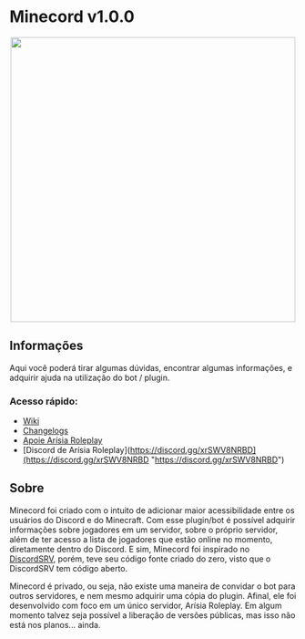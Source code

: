 # Minecord v1.0.0

<div align="center">
<img src="https://i.imgur.com/DDoHrp7.png" width="500" height="500"/>
</div>

## Informações
Aqui você poderá tirar algumas dúvidas, encontrar algumas informações, e adquirir ajuda na utilização do bot / plugin.

### Acesso rápido:
- [Wiki](https://github.com/PedRo-HenRique-14/Minecord-Wiki/wiki) 
- [Changelogs](https://github.com/PedRo-HenRique-14/Minecord-Wiki/releases)
- [Apoie Arísia Roleplay](https://ko-fi.com/arisiarp)
- [Discord de Arísia Roleplay](https://discord.gg/xrSWV8NRBD](https://discord.gg/xrSWV8NRBD "https://discord.gg/xrSWV8NRBD")

## Sobre
Minecord foi criado com o intuito de adicionar maior acessibilidade entre os usuários do Discord e do Minecraft. Com esse plugin/bot é possível adquirir informações sobre jogadores em um servidor, sobre o próprio servidor, além de ter acesso a lista de jogadores que estão online no momento, diretamente dentro do Discord. E sim, Minecord foi inspirado no [DiscordSRV](https://www.spigotmc.org/resources/discordsrv.18494/), porém, teve seu código fonte criado do zero, visto que o DiscordSRV tem código aberto.

Minecord é privado, ou seja, não existe uma maneira de convidar o bot para outros servidores, e nem mesmo adquirir uma cópia do plugin. Afinal, ele foi desenvolvido com foco em um único servidor, Arísia Roleplay. Em algum momento talvez seja possível a liberação de versões públicas, mas isso não está nos planos... ainda.
